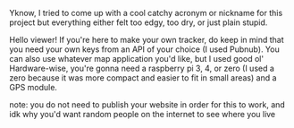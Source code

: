 Yknow, I tried to come up with a cool catchy acronym or nickname for this project but everything either felt too edgy, too dry, or just plain stupid. 

Hello viewer!
If you're here to make your own tracker, do keep in mind that you need your own keys from an API of your choice (I used Pubnub).
You can also use whatever map application you'd like, but I used good ol' 
Hardware-wise, you're gonna need a raspberry pi 3, 4, or zero (I used a zero because it was more compact and easier to fit in small areas) and a GPS module.

note: you do not need to publish your website in order for this to work, and idk why you'd want random people on the internet to see where you live
